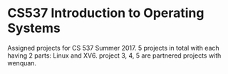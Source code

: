 # CS537 Introduction to Operating Systems

Assigned projects for CS 537 Summer 2017. 
5 projects in total with each having 2 parts: Linux and XV6. 
project 3, 4, 5 are partnered projects with wenquan.
